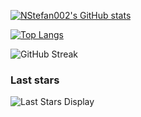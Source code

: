 [![NStefan002's GitHub stats](https://github-readme-stats-nstefan002.vercel.app/api?username=NStefan002&hide=stars,prs&show_icons=true&rank_icon=github&card_width=500&theme=onedark)](https://github.com/NStefan002)

[![Top Langs](https://github-readme-stats-nstefan002.vercel.app/api/top-langs/?username=NStefan002&card_width=500&theme=onedark&langs_count=7&hide=EJS)](https://github.com/NStefan002)

![GitHub Streak](https://streak-stats.demolab.com?user=NStefan002&theme=onedark&exclude_days=Sun%2CSat&excludeDaysLabel=EB545400&hide_total_contributions=true)

<!-- [![Visits Badge](https://badges.pufler.dev/visits/NStefan002/NStefan002)](https://badges.pufler.dev) -->
### Last stars
![Last Stars Display](https://badges.pufler.dev/last-stars/NStefan002?count=6&padding=15&perRow=3)
